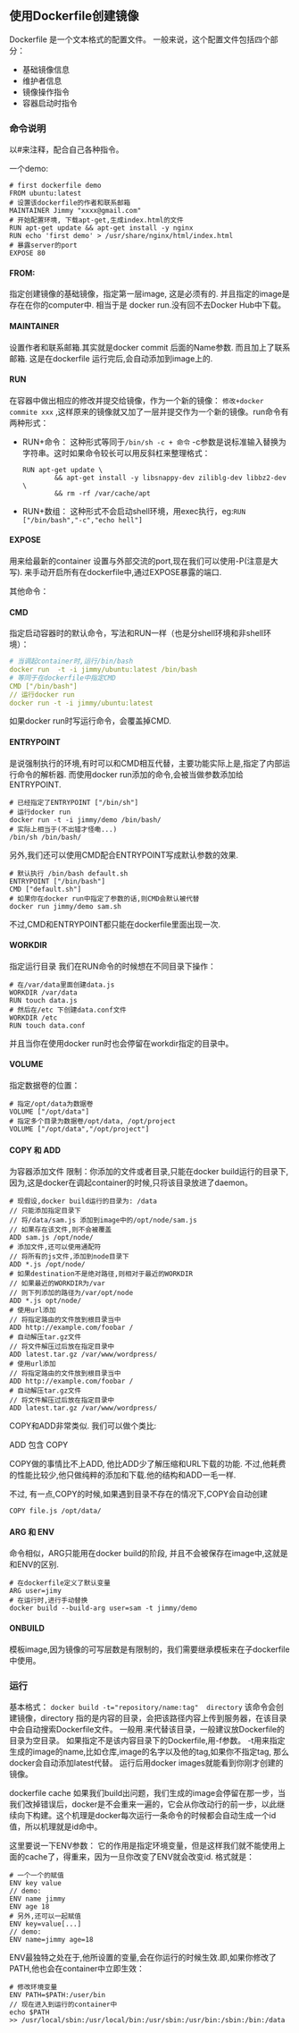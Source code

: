 ## 使用Dockerfile创建镜像

Dockerfile 是一个文本格式的配置文件。
一般来说，这个配置文件包括四个部分：

- 基础镜像信息
- 维护者信息
- 镜像操作指令
- 容器启动时指令

### 命令说明

以#来注释，配合自己各种指令。

一个demo:

```shell
# first dockerfile demo
FROM ubuntu:latest
# 设置该dockerfile的作者和联系邮箱
MAINTAINER Jimmy "xxxx@gmail.com"
# 开始配置环境, 下载apt-get,生成index.html的文件
RUN apt-get update && apt-get install -y nginx
RUN echo 'first demo' > /usr/share/nginx/html/index.html
# 暴露server的port
EXPOSE 80
```

#### FROM: 
指定创建镜像的基础镜像，指定第一层image, 这是必须有的. 并且指定的image是存在在你的computer中. 相当于是 docker run.没有回不去Docker Hub中下载。

#### MAINTAINER
设置作者和联系邮箱.其实就是docker commit 后面的Name参数. 而且加上了联系邮箱. 这是在dockerfile 运行完后,会自动添加到image上的.

#### RUN
在容器中做出相应的修改并提交给镜像，作为一个新的镜像： `修改+docker commite xxx` ,这样原来的镜像就又加了一层并提交作为一个新的镜像。run命令有两种形式：

  - RUN+命令： 这种形式等同于`/bin/sh -c + 命令` -c参数是说标准输入替换为字符串。这时如果命令较长可以用反斜杠来整理格式：

    ```
    RUN apt-get update \
            && apt-get install -y libsnappy-dev ziliblg-dev libbz2-dev \
            && rm -rf /var/cache/apt 
    ```

  - RUN+数组： 这种形式不会启动shell环境，用exec执行，eg:`RUN ["/bin/bash","-c","echo hell"]`


#### EXPOSE
用来给最新的container 设置与外部交流的port,现在我们可以使用-P(注意是大写). 来手动开启所有在dockerfile中,通过EXPOSE暴露的端口.

其他命令：
#### CMD
指定启动容器时的默认命令，写法和RUN一样（也是分shell环境和非shell环境）：

  ```yaml
  # 当调起container时,运行/bin/bash
  docker run  -t -i jimmy/ubuntu:latest /bin/bash
  # 等同于在dockerfile中指定CMD
  CMD ["/bin/bash"]
  // 运行docker run
  docker run -t -i jimmy/ubuntu:latest
  ```

  如果docker run时写运行命令，会覆盖掉CMD.

#### ENTRYPOINT
是说强制执行的环境,有时可以和CMD相互代替，主要功能实际上是,指定了内部运行命令的解析器. 而使用docker   run添加的命令,会被当做参数添加给ENTRYPOINT.

  ```
  # 已经指定了ENTRYPOINT ["/bin/sh"]
  # 运行docker run
  docker run -t -i jimmy/demo /bin/bash/
  # 实际上相当于(不出错才怪嘞...)
  /bin/sh /bin/bash/
  ```

  另外,我们还可以使用CMD配合ENTRYPOINT写成默认参数的效果.

  ```
  # 默认执行 /bin/bash default.sh
  ENTRYPOINT ["/bin/bash"]
  CMD ["default.sh"]
  # 如果你在docker run中指定了参数的话,则CMD会默认被代替 
  docker run jimmy/demo sam.sh
  ```

  不过,CMD和ENTRYPOINT都只能在dockerfile里面出现一次.

#### WORKDIR 
指定运行目录
我们在RUN命令的时候想在不同目录下操作：

  ```
  # 在/var/data里面创建data.js
  WORKDIR /var/data
  RUN touch data.js
  # 然后在/etc 下创建data.conf文件
  WORKDIR /etc
  RUN touch data.conf
  ```

  并且当你在使用docker run时也会停留在workdir指定的目录中。

#### VOLUME 
指定数据卷的位置：

  ```
  # 指定/opt/data为数据卷
  VOLUME ["/opt/data"]
  # 指定多个目录为数据卷/opt/data, /opt/project
  VOLUME ["/opt/data","/opt/project"]
  ```

#### COPY 和 ADD 
为容器添加文件
限制：你添加的文件或者目录,只能在docker build运行的目录下, 因为,这是docker在调起container的时候,只将该目录放进了daemon。

  ```
  # 现假设,docker build运行的目录为: /data
  // 只能添加指定目录下
  // 将/data/sam.js 添加到image中的/opt/node/sam.js
  // 如果存在该文件,则不会被覆盖
  ADD sam.js /opt/node/
  # 添加文件,还可以使用通配符
  // 将所有的js文件,添加到node目录下
  ADD *.js /opt/node/
  # 如果destination不是绝对路径,则相对于最近的WORKDIR
  // 如果最近的WORKDIR为/var
  // 则下列添加的路径为/var/opt/node
  ADD *.js opt/node/
  # 使用url添加
  // 将指定路由的文件放到根目录当中
  ADD http://example.com/foobar /
  # 自动解压tar.gz文件
  // 将文件解压过后放在指定目录中
  ADD latest.tar.gz /var/www/wordpress/
  # 使用url添加
  // 将指定路由的文件放到根目录当中
  ADD http://example.com/foobar /
  # 自动解压tar.gz文件
  // 将文件解压过后放在指定目录中
  ADD latest.tar.gz /var/www/wordpress/
  ```

  COPY和ADD非常类似. 我们可以做个类比:

  ADD 包含 COPY

  COPY做的事情比不上ADD, 他比ADD少了解压缩和URL下载的功能. 不过,他耗费的性能比较少,他只做纯粹的添加和下载.他的结构和ADD一毛一样. 

  不过, 有一点,COPY的时候,如果遇到目录不存在的情况下,COPY会自动创建

  `COPY file.js /opt/data/`

#### ARG 和 ENV 
命令相似，ARG只能用在docker build的阶段, 并且不会被保存在image中,这就是和ENV的区别.

  ```
  # 在dockerfile定义了默认变量
  ARG user=jimy
  # 在运行时,进行手动替换
  docker build --build-arg user=sam -t jimmy/demo   
  ```

#### ONBUILD 
模板image,因为镜像的可写层数是有限制的，我们需要继承模板来在子dockerfile中使用。



### 运行

基本格式：
`docker build -t="repository/name:tag"  directory`
该命令会创建镜像，directory 指的是内容的目录，会把该路径内容上传到服务器，在该目录中会自动搜索Dockerfile文件。
一般用.来代替该目录，一般建议放Dockerfile的目录为空目录。
如果指定不是该内容目录下的Dockerfile,用-f参数。
-t用来指定生成的image的name,比如仓库,image的名字以及他的tag,如果你不指定tag, 那么docker会自动添加latest代替。
运行后用docker images就能看到你刚才创建的镜像。

dockerfile cache
如果我们build出问题，我们生成的image会停留在那一步，当我们改掉错误后，docker是不会重来一遍的，它会从你改动行的前一步，以此继续向下构建。这个机理是docker每次运行一条命令的时候都会自动生成一个id值，所以机理就是id命中。

这里要说一下ENV参数：
它的作用是指定环境变量，但是这样我们就不能使用上面的cache了，得重来，因为一旦你改变了ENV就会改变id.
格式就是：

```
# 一个一个的赋值
ENV key value
// demo:
ENV name jimmy
ENV age 18
# 另外,还可以一起赋值
ENV key=value[...]
// demo:
ENV name=jimmy age=18
```

ENV最独特之处在于,他所设置的变量,会在你运行的时候生效.即,如果你修改了PATH,他也会在container中立即生效：

```
# 修改环境变量
ENV PATH=$PATH:/user/bin
// 现在进入到运行的container中
echo $PATH
>> /usr/local/sbin:/usr/local/bin:/usr/sbin:/usr/bin:/sbin:/bin:/data
```

### 